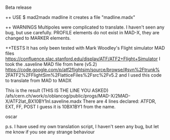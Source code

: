 Beta release

++ USE
$ mad2madx madline
it creates a file "madline.madx"

++ WARNINGS
Multipoles were complicated to translate. I haven't seen any bug, but use carefully.
PROFILE elements do not exist in MAD-X, they are changed to MARKER elements.

++TESTS
It has only been tested with Mark Woodley's Flight simulator MAD files
https://confluence.slac.stanford.edu/display/ATF/ATF2+Flight+Simulator
I took the .saveline MAD file from here (v5.2)
https://code.google.com/p/atf2flightsim/source/browse/#svn%2Ftrunk%
2FATF2%2FFlightSim%2FlatticeFiles%2Fsrc%2Fv5.2
and I used this code to translate from MAD to MADX

This is the result (THIS IS THE LINE YOU ASKED)
/afs/cern.ch/work/o/oblancog/public/progs/MAD-X/2MAD-X/ATF2lat_BX10BY1nl.saveline.madx
There are 4 lines declared: ATFDR, EXT, FF, POST
I guess it is 10BX1BY1 from the name.

oscar

p.s. I have used my own translation script, I haven't
seen any bug, but let me know if you see any strange behaviour
